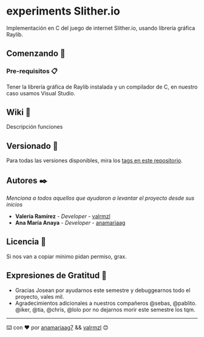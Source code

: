 # experiments Slither.io
Implementación en C del juego de internet Slither.io, usando librería gráfica Raylib. 
## Comenzando 🚀

### Pre-requisitos 📋
Tener la librería gráfica de Raylib instalada y un compilador de C, en nuestro caso usamos Visual Studio. 

## Wiki 📖
Descripción funciones

## Versionado 📌

Para todas las versiones disponibles, mira los [tags en este repositorio](https://github.com/tu/proyecto/tags).

## Autores ✒️

_Menciona a todos aquellos que ayudaron a levantar el proyecto desde sus inicios_

* **Valeria Ramírez** - *Developer* - [valrmzl](https://github.com/valrmzl)
* **Ana María Anaya** - *Developer* - [anamariaag](https://github.com/anamariaag)


## Licencia 📄
Si nos van a copiar mínimo pidan permiso, grax.

## Expresiones de Gratitud 🎁

* Gracias Josean por ayudarnos este semestre y debuggearnos todo el proyecto, vales mil. 
* Agradecimientos adicionales a nuestros compañeros @sebas, @pablito. @iker, @tia, @chris, @lolo por no dejarnos morir este semestre los tqm.


---
⌨️ con ❤️ por [anamariaag7](https://www.instagram.com/anamariaag7/) &&  [valrmzl](https://www.instagram.com/valrmzl/) 😊

